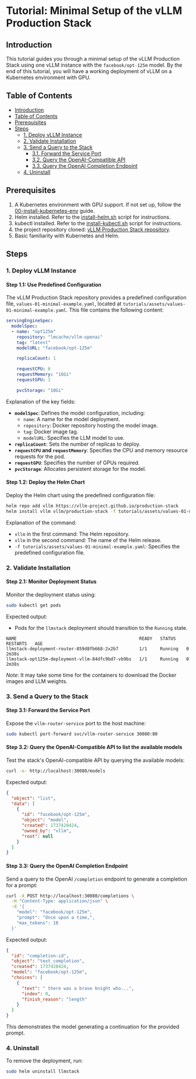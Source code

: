 # Tutorial: Minimal Setup of the vLLM Production Stack

## Introduction
This tutorial guides you through a minimal setup of the vLLM Production Stack using one vLLM instance with the `facebook/opt-125m` model. By the end of this tutorial, you will have a working deployment of vLLM on a Kubernetes environment with GPU.

## Table of Contents
- [Introduction](#introduction)
- [Table of Contents](#table-of-contents)
- [Prerequisites](#prerequisites)
- [Steps](#steps)
  - [1. Deploy vLLM Instance](#1-deploy-vllm-instance)
  - [2. Validate Installation](#2-validate-installation)
  - [3. Send a Query to the Stack](#3-send-a-query-to-the-stack)
    - [3.1. Forward the Service Port](#31-forward-the-service-port)
    - [3.2. Query the OpenAI-Compatible API](#32-query-the-openai-compatible-api)
    - [3.3. Query the OpenAI Completion Endpoint](#33-query-the-openai-completion-endpoint)
  - [4. Uninstall](#4-uninstall)

## Prerequisites
1. A Kubernetes environment with GPU support. If not set up, follow the [00-install-kubernetes-env](00-install-kubernetes-env.md) guide.
2. Helm installed. Refer to the [install-helm.sh](install-helm.sh) script for instructions.
3. kubectl installed. Refer to the [install-kubectl.sh](install-kubectl.sh) script for instructions.
4. the project repository cloned: [vLLM Production Stack repository](https://github.com/vllm-project/production-stack).
5. Basic familiarity with Kubernetes and Helm.

## Steps

### 1. Deploy vLLM Instance

#### Step 1.1: Use Predefined Configuration
The vLLM Production Stack repository provides a predefined configuration file, `values-01-minimal-example.yaml`, located at `tutorials/assets/values-01-minimal-example.yaml`. This file contains the following content:

```yaml
servingEngineSpec:
  modelSpec:
  - name: "opt125m"
    repository: "lmcache/vllm-openai"
    tag: "latest"
    modelURL: "facebook/opt-125m"

    replicaCount: 1

    requestCPU: 6
    requestMemory: "16Gi"
    requestGPU: 1

    pvcStorage: "10Gi"
```

Explanation of the key fields:
- **`modelSpec`**: Defines the model configuration, including:
  - `name`: A name for the model deployment.
  - `repository`: Docker repository hosting the model image.
  - `tag`: Docker image tag.
  - `modelURL`: Specifies the LLM model to use.
- **`replicaCount`**: Sets the number of replicas to deploy.
- **`requestCPU` and `requestMemory`**: Specifies the CPU and memory resource requests for the pod.
- **`requestGPU`**: Specifies the number of GPUs required.
- **`pvcStorage`**: Allocates persistent storage for the model.

#### Step 1.2: Deploy the Helm Chart
Deploy the Helm chart using the predefined configuration file:
```bash
helm repo add vllm https://vllm-project.github.io/production-stack
helm install vllm vllm/production-stack -f tutorials/assets/values-01-minimal-example.yaml
```
Explanation of the command:
- `vllm` in the first command: The Helm repository.
- `vllm` in the second command: The name of the Helm release.
- `-f tutorials/assets/values-01-minimal-example.yaml`: Specifies the predefined configuration file.

### 2. Validate Installation

#### Step 2.1: Monitor Deployment Status
Monitor the deployment status using:
```bash
sudo kubectl get pods
```
Expected output:
- Pods for the `llmstack` deployment should transition to the `Running` state.
```
NAME                                               READY   STATUS    RESTARTS   AGE
llmstack-deployment-router-859d8fb668-2x2b7        1/1     Running   0          2m38s
llmstack-opt125m-deployment-vllm-84dfc9bd7-vb9bs   1/1     Running   0          2m38s
```
_Note_: It may take some time for the containers to download the Docker images and LLM weights.

### 3. Send a Query to the Stack

#### Step 3.1: Forward the Service Port
Expose the `vllm-router-service` port to the host machine:
```bash
sudo kubectl port-forward svc/vllm-router-service 30080:80
```

#### Step 3.2: Query the OpenAI-Compatible API to list the available models
Test the stack's OpenAI-compatible API by querying the available models:
```bash
curl -o- http://localhost:30080/models
```
Expected output:
```json
{
  "object": "list",
  "data": [
    {
      "id": "facebook/opt-125m",
      "object": "model",
      "created": 1737428424,
      "owned_by": "vllm",
      "root": null
    }
  ]
}
```

#### Step 3.3: Query the OpenAI Completion Endpoint
Send a query to the OpenAI `/completion` endpoint to generate a completion for a prompt:
```bash
curl -X POST http://localhost:30080/completions \
  -H "Content-Type: application/json" \
  -d '{
    "model": "facebook/opt-125m",
    "prompt": "Once upon a time,",
    "max_tokens": 10
  }'
```
Expected output:
```json
{
  "id": "completion-id",
  "object": "text_completion",
  "created": 1737428424,
  "model": "facebook/opt-125m",
  "choices": [
    {
      "text": " there was a brave knight who...",
      "index": 0,
      "finish_reason": "length"
    }
  ]
}
```
This demonstrates the model generating a continuation for the provided prompt.

### 4. Uninstall

To remove the deployment, run:
```bash
sudo helm uninstall llmstack
```

